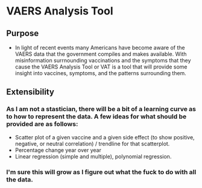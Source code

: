 # VAERS Analysis Tool 
## Purpose
  - In light of recent events many Americans have become aware of the VAERS data that the government compiles and makes available. With misinformation surrnounding vaccinations and the symptoms that they cause the VAERS Analysis Tool or VAT is a tool that will provide some insight into vaccines, symptoms, and the patterns surrounding them.

## Extensibility
  ### As I am not a stastician, there will be a bit of a learning curve as to how to represent the data. A few ideas for what should be provided are as follows:
  - Scatter plot of a given vaccine and a given side effect (to show positive, negative, or neutral correlation) / trendline for that scatterplot.
  -  Percentage change year over year 
  -  Linear regression (simple and multiple), polynomial regression.
  
  ### I'm sure this will grow as I figure out what the fuck to do with all the data. 
